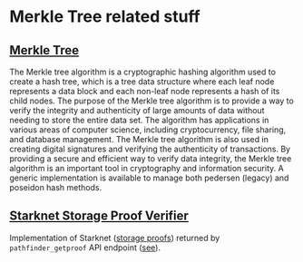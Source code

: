 # Merkle Tree related stuff

## [Merkle Tree](./src/merkle_tree.cairo)

The Merkle tree algorithm is a cryptographic hashing algorithm used to create a hash tree, which is a tree data structure where each leaf node represents a data block and each non-leaf node represents a hash of its child nodes.
The purpose of the Merkle tree algorithm is to provide a way to verify the integrity and authenticity of large amounts of data without needing to store the entire data set. The algorithm has applications in various areas of computer science, including cryptocurrency, file sharing, and database management.
The Merkle tree algorithm is also used in creating digital signatures and verifying the authenticity of transactions.
By providing a secure and efficient way to verify data integrity, the Merkle tree algorithm is an important tool in cryptography and information security.
A generic implementation is available to manage both pedersen (legacy) and poseidon hash methods.

## [Starknet Storage Proof Verifier](./src/storage_proof.cairo)

Implementation of Starknet ([storage proofs](https://docs.starknet.io/documentation/architecture_and_concepts/State/starknet-state/)) returned by `pathfinder_getproof` API endpoint ([see](https://github.com/eqlabs/pathfinder/blob/main/doc/rpc/pathfinder_rpc_api.json)).
